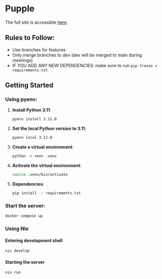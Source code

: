 # Pupple

The full site is accessible [here](https://pupli.me/).

## Rules to Follow:

- Use branches for features
- Only merge branches to dev (dev will be merged to main during meetings)
- IF YOU ADD ANY NEW DEPENDENCIES: make sure to run
  `pip freeze >
  requirements.txt`

## Getting Started

### Using pyenv:

1. **Install Python 3.11**:

   ```sh
   pyenv install 3.11.0
   ```

2. **Set the local Python version to 3.11**:

   ```sh
   pyenv local 3.11.0
   ```

3. **Create a virtual environment**:

   ```sh
   python -m venv .venv
   ```

4. **Activate the virtual environment**:

   ```sh
   source .venv/bin/activate
   ```

5. **Dependencies**:
   ```sh
   pip install -r requirements.txt
   ```

### Start the server:

```sh
docker compose up
```

### Using Nix

#### Entering development shell

```sh
nix develop
```

#### Starting the server

```sh
nix run
```
